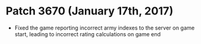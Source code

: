 Patch 3670 (January 17th, 2017)
============================
- Fixed the game reporting incorrect army indexes to the server on game start, leading to incorrect rating calculations on game end

